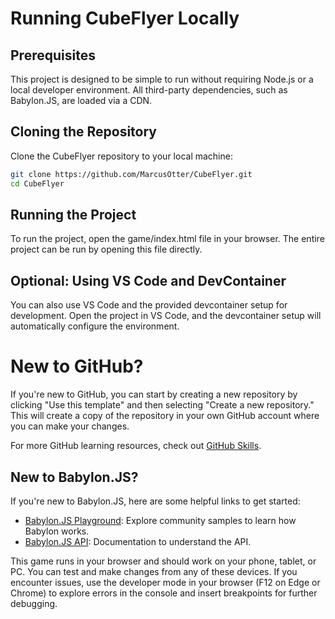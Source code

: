 # Running CubeFlyer Locally

## Prerequisites

This project is designed to be simple to run without requiring Node.js or a local developer environment. All third-party dependencies, such as Babylon.JS, are loaded via a CDN.

## Cloning the Repository

Clone the CubeFlyer repository to your local machine:

```sh
git clone https://github.com/MarcusOtter/CubeFlyer.git
cd CubeFlyer
```

## Running the Project

To run the project, open the game/index.html file in your browser. The entire project can be run by opening this file directly.

## Optional: Using VS Code and DevContainer

You can also use VS Code and the provided devcontainer setup for development. Open the project in VS Code, and the devcontainer setup will automatically configure the environment.

# New to GitHub?

If you're new to GitHub, you can start by creating a new repository by clicking "Use this template" and then selecting "Create a new repository." This will create a copy of the repository in your own GitHub account where you can make your changes.

For more GitHub learning resources, check out [GitHub Skills](https://skills.github.com/).

## New to Babylon.JS?

If you're new to Babylon.JS, here are some helpful links to get started:

- [Babylon.JS Playground](https://playground.babylonjs.com/): Explore community samples to learn how Babylon works.
- [Babylon.JS API](https://doc.babylonjs.com/): Documentation to understand the API.

This game runs in your browser and should work on your phone, tablet, or PC. You can test and make changes from any of these devices. If you encounter issues, use the developer mode in your browser (F12 on Edge or Chrome) to explore errors in the console and insert breakpoints for further debugging.

